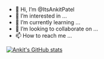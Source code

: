 - 👋 Hi, I’m @ItsAnkitPatel
- 👀 I’m interested in ...
- 🌱 I’m currently learning ...
- 💞️ I’m looking to collaborate on ...
- 📫 How to reach me ...

<!---
ItsAnkitPatel/ItsAnkitPatel is a ✨ special ✨ repository because its `README.md` (this file) appears on your GitHub profile.
You can click the Preview link to take a look at your changes.
--->
[![Ankit's GitHub stats](https://github-readme-stats.vercel.app/api?username=itsankitpatel)](https://github.com/anuraghazra/github-readme-stats)
